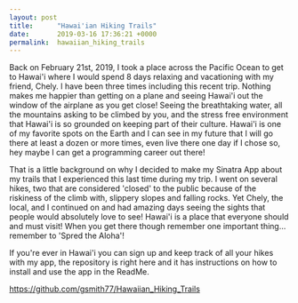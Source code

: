```yaml
---
layout: post
title:      "Hawai'ian Hiking Trails"
date:       2019-03-16 17:36:21 +0000
permalink:  hawaiian_hiking_trails
---
```



Back on February 21st, 2019, I took a place across the Pacific Ocean to get to Hawai'i where I would spend 8 days relaxing and vacationing with my friend, Chely. I have been three times including this recent trip. Nothing makes me happier than getting on a plane and seeing Hawai'i out the window of the airplane as you get close! Seeing the breathtaking water, all the mountains asking to be climbed by you, and the stress free environment that Hawai'i is so grounded on keeping part of their culture. Hawai'i is one of my favorite spots on the Earth and I can see in my future that I will go there at least a dozen or more times, even live there one day if I chose so, hey maybe I can get a programming career out there! 

That is a little background on why I decided to make my Sinatra App about my trails that I experienced this last time during my trip. I went on several hikes, two that are considered 'closed' to the public because of the riskiness of the climb with, slippery slopes and falling rocks. Yet Chely, the local, and I continued on and had amazing days seeing the sights that people would absolutely love to see! Hawai'i is a place that everyone should and must visit! When you get there though remember one important thing... remember to 'Spred the Aloha'! 

If you're ever in Hawai'i you can sign up and keep track of all your hikes with my app, the repository is right here and it has instructions on how to install and use the app in the ReadMe.

https://github.com/gsmith77/Hawaiian_Hiking_Trails

